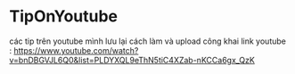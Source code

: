 # TipOnYoutube
các tip trên youtube mình lưu lại cách làm và upload công khai
link youtube :
https://www.youtube.com/watch?v=bnDBGVJL6Q0&list=PLDYXQL9eThN5tiC4XZab-nKCCa6gx_QzK
